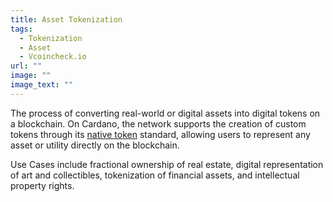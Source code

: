 ```yaml
---
title: Asset Tokenization
tags:
  - Tokenization
  - Asset
  - Vcoincheck.io
url: ""
image: ""
image_text: ""
---
```


The process of converting real-world or digital assets into digital tokens on a blockchain. On Cardano, the network supports the creation of custom tokens through its [native token](https://www.essentialcardano.io/glossary/native-tokens) standard, allowing users to represent any asset or utility directly on the blockchain.

Use Cases include fractional ownership of real estate, digital representation of art and collectibles, tokenization of financial assets, and intellectual property rights.

